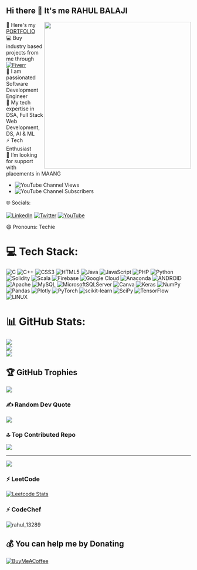 ## Hi there 👋 It's me RAHUL BALAJI

<img align="right" width="400" height="400" src="https://user-images.githubusercontent.com/74038190/212749447-bfb7e725-6987-49d9-ae85-2015e3e7cc41.gif">

💬 Here's my [PORTFOLIO](https://rahulbalaji.netlify.app/)      
💻 Buy industry based projects from me through  [![Fiverr](https://img.shields.io/badge/Fiverr-%2300b22d.svg?logo=fiverr&logoColor=white)](https://www.fiverr.com/s/DDwoZD) </br>
🌱 I am passionated Software Development Engineer </br>
🔭 My tech expertise in DSA, Full Stack Web Development, DS, AI & ML </br> 
⚡ Tech Enthusiast </br>
🤔 I’m looking for support with placements in MAANG </br>
- ![YouTube Channel Views](https://img.shields.io/youtube/channel/views/UCT4rixFOVCqrUAknQY0XlVg)
- ![YouTube Channel Subscribers](https://img.shields.io/youtube/channel/subscribers/UCT4rixFOVCqrUAknQY0XlVg)

🌐 Socials: </br>
<br/> [![LinkedIn](https://img.shields.io/badge/LinkedIn-%230077B5.svg?logo=linkedin&logoColor=white)](https://linkedin.com/in/rahul-b-663b55211) [![Twitter](https://img.shields.io/badge/Twitter-%231DA1F2.svg?logo=Twitter&logoColor=white)](https://twitter.com/RAHULGANTH4) [![YouTube](https://img.shields.io/badge/YouTube-%23FF0000.svg?logo=YouTube&logoColor=white)](https://youtube.com/@mrherotechspot3831) 


😄 Pronouns: Techie

# 💻 Tech Stack:
![C](https://img.shields.io/badge/c-%2300599C.svg?style=for-the-badge&logo=c&logoColor=white) ![C++](https://img.shields.io/badge/c++-%2300599C.svg?style=for-the-badge&logo=c%2B%2B&logoColor=white) ![CSS3](https://img.shields.io/badge/css3-%231572B6.svg?style=for-the-badge&logo=css3&logoColor=white) ![HTML5](https://img.shields.io/badge/html5-%23E34F26.svg?style=for-the-badge&logo=html5&logoColor=white) ![Java](https://img.shields.io/badge/java-%23ED8B00.svg?style=for-the-badge&logo=java&logoColor=white) ![JavaScript](https://img.shields.io/badge/javascript-%23323330.svg?style=for-the-badge&logo=javascript&logoColor=%23F7DF1E) ![PHP](https://img.shields.io/badge/php-%23777BB4.svg?style=for-the-badge&logo=php&logoColor=white) ![Python](https://img.shields.io/badge/python-3670A0?style=for-the-badge&logo=python&logoColor=ffdd54) ![Solidity](https://img.shields.io/badge/Solidity-%23363636.svg?style=for-the-badge&logo=solidity&logoColor=white) ![Scala](https://img.shields.io/badge/scala-%23DC322F.svg?style=for-the-badge&logo=scala&logoColor=white) ![Firebase](https://img.shields.io/badge/firebase-%23039BE5.svg?style=for-the-badge&logo=firebase) ![Google Cloud](https://img.shields.io/badge/Google%20Cloud-%234285F4.svg?style=for-the-badge&logo=google-cloud&logoColor=white) ![Anaconda](https://img.shields.io/badge/Anaconda-%2344A833.svg?style=for-the-badge&logo=anaconda&logoColor=white) ![ANDROID](https://img.shields.io/badge/android-%2320232a.svg?style=for-the-badge&logo=android&logoColor=%a4c639) ![Apache](https://img.shields.io/badge/apache-%23D42029.svg?style=for-the-badge&logo=apache&logoColor=white) ![MySQL](https://img.shields.io/badge/mysql-%2300f.svg?style=for-the-badge&logo=mysql&logoColor=white) ![MicrosoftSQLServer](https://img.shields.io/badge/Microsoft%20SQL%20Sever-CC2927?style=for-the-badge&logo=microsoft%20sql%20server&logoColor=white) ![Canva](https://img.shields.io/badge/Canva-%2300C4CC.svg?style=for-the-badge&logo=Canva&logoColor=white) ![Keras](https://img.shields.io/badge/Keras-%23D00000.svg?style=for-the-badge&logo=Keras&logoColor=white) ![NumPy](https://img.shields.io/badge/numpy-%23013243.svg?style=for-the-badge&logo=numpy&logoColor=white) ![Pandas](https://img.shields.io/badge/pandas-%23150458.svg?style=for-the-badge&logo=pandas&logoColor=white) ![Plotly](https://img.shields.io/badge/Plotly-%233F4F75.svg?style=for-the-badge&logo=plotly&logoColor=white) ![PyTorch](https://img.shields.io/badge/PyTorch-%23EE4C2C.svg?style=for-the-badge&logo=PyTorch&logoColor=white) ![scikit-learn](https://img.shields.io/badge/scikit--learn-%23F7931E.svg?style=for-the-badge&logo=scikit-learn&logoColor=white) ![SciPy](https://img.shields.io/badge/SciPy-%230C55A5.svg?style=for-the-badge&logo=scipy&logoColor=%white) ![TensorFlow](https://img.shields.io/badge/TensorFlow-%23FF6F00.svg?style=for-the-badge&logo=TensorFlow&logoColor=white) ![LINUX](https://img.shields.io/badge/Linux-FCC624?style=for-the-badge&logo=linux&logoColor=black)
# 📊 GitHub Stats:
![](https://github-readme-stats.vercel.app/api?username=rahul13289&theme=tokyonight&hide_border=false&include_all_commits=true&count_private=true)<br/>
![](https://github-readme-streak-stats.herokuapp.com/?user=rahul13289&theme=tokyonight&hide_border=false)<br/>
![](https://github-readme-stats.vercel.app/api/top-langs/?username=rahul13289&theme=tokyonight&hide_border=false&include_all_commits=true&count_private=true&layout=compact)

## 🏆 GitHub Trophies
![](https://github-profile-trophy.vercel.app/?username=rahul13289&theme=juicyfresh&no-frame=false&no-bg=true&margin-w=4)

### ✍️ Random Dev Quote
![](https://quotes-github-readme.vercel.app/api?type=horizontal&theme=radical)

### 🔝 Top Contributed Repo
![](https://github-contributor-stats.vercel.app/api?username=rahul13289&limit=5&theme=juicyfresh&combine_all_yearly_contributions=true)

---
[![](https://visitcount.itsvg.in/api?id=rahul13289&icon=0&color=0)](https://visitcount.itsvg.in)




### ⚡ LeetCode

[![Leetcode Stats](https://leetcard.jacoblin.cool/rahul_13289?ext=contest&theme=dark)](https://leetcode.com/rahul_13289)

### ⚡ CodeChef

![rahul_13289](https://github.com/user-attachments/assets/23c14c18-f2c3-4d16-8789-60b797ed0da6)

  ## 💰 You can help me by Donating
  [![BuyMeACoffee](https://img.shields.io/badge/Buy%20Me%20a%20Coffee-ffdd00?style=for-the-badge&logo=buy-me-a-coffee&logoColor=black)](https://buymeacoffee.com/rahul13289) 

  
<!-- Proudly created with GPRM ( https://gprm.itsvg.in ) -->
